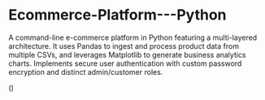 # Ecommerce-Platform---Python
A command-line e-commerce platform in Python featuring a multi-layered architecture. It uses Pandas to ingest and process product data from multiple CSVs, and leverages Matplotlib to generate business analytics charts. Implements secure user authentication with custom password encryption and distinct admin/customer roles.

(<User Manual.md>)